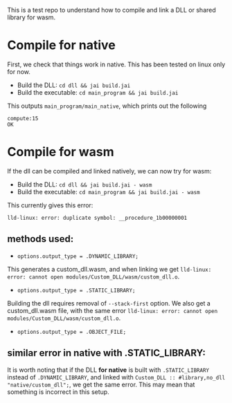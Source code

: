 This is a test repo to understand how to compile and link a DLL or shared library for wasm.

# Compile for native

First, we check that things work in native. This has been tested on linux only for now.

- Build the DLL: `cd dll && jai build.jai`
- Build the executable: `cd main_program && jai build.jai`

This outputs `main_program/main_native`, which prints out the following

```
compute:15
OK
```

# Compile for wasm

If the dll can be compiled and linked natively, we can now try for wasm:

- Build the DLL: `cd dll && jai build.jai - wasm`
- Build the executable: `cd main_program && jai build.jai - wasm`

This currently gives this error:

`lld-linux: error: duplicate symbol: __procedure_1b00000001`

## methods used:

- `options.output_type = .DYNAMIC_LIBRARY;`

This generates a custom_dll.wasm, and when linking we get `lld-linux: error: cannot open modules/Custom_DLL/wasm/custom_dll.o`.

- `options.output_type = .STATIC_LIBRARY;`

Building the dll requires removal of `--stack-first` option. We also get a custom_dll.wasm file, with the same error `lld-linux: error: cannot open modules/Custom_DLL/wasm/custom_dll.o`.

- `options.output_type = .OBJECT_FILE;`

## similar error in native with .STATIC_LIBRARY:

It is worth noting that if the DLL **for native** is built with `.STATIC_LIBRARY` instead of `.DYNAMIC_LIBRARY`, and linked with `Custom_DLL :: #library,no_dll "native/custom_dll";`, we get the same error. This may mean that something is incorrect in this setup.